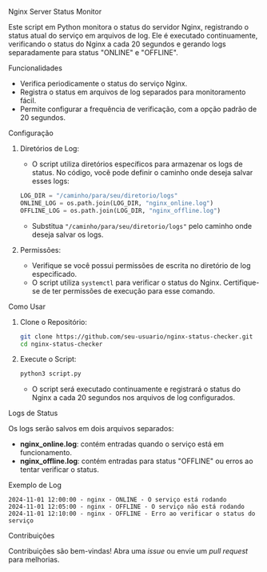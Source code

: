 
Nginx Server Status Monitor

Este script em Python monitora o status do servidor Nginx, registrando o status atual do serviço em arquivos de log. Ele é executado continuamente, verificando o status do Nginx a cada 20 segundos e gerando logs separadamente para status "ONLINE" e "OFFLINE".

Funcionalidades

- Verifica periodicamente o status do serviço Nginx.
- Registra o status em arquivos de log separados para monitoramento fácil.
- Permite configurar a frequência de verificação, com a opção padrão de 20 segundos.

Configuração

1. Diretórios de Log:
   - O script utiliza diretórios específicos para armazenar os logs de status. No código, você pode definir o caminho onde deseja salvar esses logs:
   ```python
   LOG_DIR = "/caminho/para/seu/diretorio/logs"
   ONLINE_LOG = os.path.join(LOG_DIR, "nginx_online.log")
   OFFLINE_LOG = os.path.join(LOG_DIR, "nginx_offline.log")
   ```
   - Substitua `"/caminho/para/seu/diretorio/logs"` pelo caminho onde deseja salvar os logs.

2. Permissões:
   - Verifique se você possui permissões de escrita no diretório de log especificado.
   - O script utiliza `systemctl` para verificar o status do Nginx. Certifique-se de ter permissões de execução para esse comando.

Como Usar

1. Clone o Repositório:
   ```bash
   git clone https://github.com/seu-usuario/nginx-status-checker.git
   cd nginx-status-checker
   ```

2. Execute o Script:
   ```bash
   python3 script.py
   ```
   - O script será executado continuamente e registrará o status do Nginx a cada 20 segundos nos arquivos de log configurados.

Logs de Status

Os logs serão salvos em dois arquivos separados:
- **nginx_online.log**: contém entradas quando o serviço está em funcionamento.
- **nginx_offline.log**: contém entradas para status "OFFLINE" ou erros ao tentar verificar o status.

Exemplo de Log

```
2024-11-01 12:00:00 - nginx - ONLINE - O serviço está rodando
2024-11-01 12:05:00 - nginx - OFFLINE - O serviço não está rodando
2024-11-01 12:10:00 - nginx - OFFLINE - Erro ao verificar o status do serviço
```

Contribuições

Contribuições são bem-vindas! Abra uma *issue* ou envie um *pull request* para melhorias.

